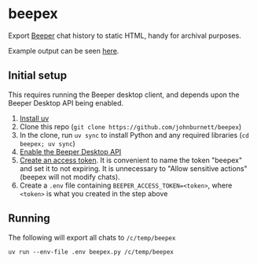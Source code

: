 # beepex

Export [Beeper](https://www.beeper.com/) chat history to static HTML, handy for archival purposes.

Example output can be seen [here](https://html-preview.github.io/?url=https://github.com/johnburnett/beepex/blob/main/example/index.html).

## Initial setup

This requires running the Beeper desktop client, and depends upon the Beeper Desktop API being enabled.

1. [Install uv](https://docs.astral.sh/uv/getting-started/installation/)
1. Clone this repo (`git clone https://github.com/johnburnett/beepex`)
1. In the clone, run `uv sync` to install Python and any required libraries (`cd beepex; uv sync`)
1. [Enable the Beeper Desktop API](https://developers.beeper.com/desktop-api)
1. [Create an access token](https://developers.beeper.com/desktop-api/auth).  It is convenient to name the token "beepex" and set it to not expiring.  It is unnecessary to "Allow sensitive actions" (beepex will not modify chats).
1. Create a `.env` file containing `BEEPER_ACCESS_TOKEN=<token>`, where `<token>` is what you created in the step above

## Running

The following will export all chats to `/c/temp/beepex`
```
uv run --env-file .env beepex.py /c/temp/beepex
```
